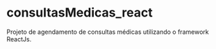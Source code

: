 # consultasMedicas_react
Projeto de agendamento de consultas médicas utilizando o framework ReactJs. 
